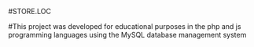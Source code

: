 #STORE.LOC

  #This project was developed for educational purposes in the php and js programming languages using the MySQL database management system